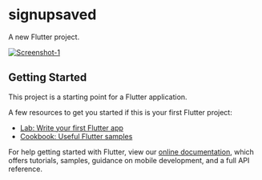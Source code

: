 # signupsaved

A new Flutter project.

<a href="https://ibb.co/TgZhsNZ"><img src="https://i.ibb.co/tJSC91S/Screenshot-1.jpg" alt="Screenshot-1" border="0"></a>

## Getting Started

This project is a starting point for a Flutter application.

A few resources to get you started if this is your first Flutter project:

- [Lab: Write your first Flutter app](https://flutter.dev/docs/get-started/codelab)
- [Cookbook: Useful Flutter samples](https://flutter.dev/docs/cookbook)

For help getting started with Flutter, view our
[online documentation](https://flutter.dev/docs), which offers tutorials,
samples, guidance on mobile development, and a full API reference.
